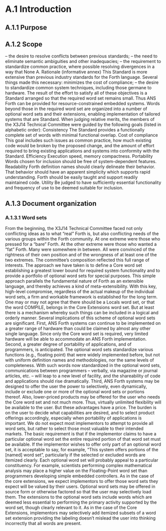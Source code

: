 # A.1 Introduction 


## A.1.1 Purpose 


## A.1.2 Scope 

– the desire to resolve conflicts between previous standards; 
– the need to eliminate semantic ambiguities and other inadequacies; 
– the requirement to standardize common practice, where possible resolving divergences in a way that 
None  A. Rationale (informative annex)  This Standard is more extensive than previous industry standards for the Forth language. Several things  made this necessary:  minimizes the cost of compliance;  – the desire to standardize common system techniques, including those germane to hardware.
The result of the effort to satisfy all of these objectives is a Standard arranged so that the required word set  remains small. Thus ANS Forth can be provided for resource-constrained embedded systems. Words  beyond those in the required word set are organized into a number of optional word sets and their  extensions, enabling implementation of tailored systems that are Standard.
When judging relative merits, the members of the X3J14 Technical Committee were guided by the  following goals (listed in alphabetic order):  Consistency The Standard provides a functionally complete set of words with minimal  functional overlap.
Cost of compliance This goal includes such issues as common practice, how much existing code  would be broken by the proposed change, and the amount of effort required to  bring existing applications and systems into conformity with the Standard.
Efficiency Execution speed, memory compactness.
Portability Words chosen for inclusion should be free of system-dependent features.
Readability Forth definition names should clearly delineate their behavior. That behavior  should have an apparent simplicity which supports rapid understanding. Forth  should be easily taught and support readily maintained code.
Utility Be judged to have sufficiently essential functionality and frequency of use to be  deemed suitable for inclusion.

## A.1.3 Document organization 


### A.1.3.1 Word sets 

From the beginning, the X3J14 Technical Committee faced not only conflicting ideas as to what “real”  Forth is, but also conflicting needs of the various groups within the Forth community. At one extreme were  those who pressed for a “bare” Forth. At the other extreme were those who wanted a “fat” Forth. Many  were somewhere in between. All were convinced of the rightness of their own position and of the  wrongness of at least one of the two extremes. The committee’s composition reflected this full range of  interests.
The approach we have taken is to define a Core word set establishing a greatest lower bound for required  system functionality and to provide a portfolio of optional word sets for special purposes. This simple  approach parallels the fundamental nature of Forth as an extensible language, and thereby achieves a kind of  meta-extensibility.
With this key, high-level compromise, regardless of the actual makeup of the individual word sets, a firm  and workable framework is established for the long term. One may or may not agree that there should be a  Locals word set, or that the word COMPILE, belongs in the Core Extensions word set. But at least there is  a mechanism whereby such things can be included in a logical and orderly manner.
Several implications of this scheme of optional word sets are significant.
First, ANS Forth systems can continue to be implemented on a greater range of hardware than could be  claimed by almost any other single language. Since only the Core word set is required, very limited  hardware will be able to accommodate an ANS Forth implementation.
Second, a greater degree of portability of applications, and of programmers, is anticipated. The optional  word sets standardize various functions (e.g., floating point) that were widely implemented before, but not  with uniform definition names and methodologies, nor the same levels of completeness. With such words  now standardized in the optional word sets, communications between programmers – verbally, via magazine  or journal articles, etc. – will leap to a new level of facility, and the shareability of code and applications  should rise dramatically.
Third, ANS Forth systems may be designed to offer the user the power to selectively, even dynamically,  include or exclude one or more of the optional word sets or portions thereof. Also, lower-priced products  may be offered for the user who needs the Core word set and not much more. Thus, virtually unlimited  flexibility will be available to the user.
But these advantages have a price. The burden is on the user to decide what capabilities are desired, and to  select product offerings accordingly, especially when portability of applications is important. We do not  expect most implementors to attempt to provide all word sets, but rather to select those most valuable to  their intended markets.
The basic requirement is that if the implementor claims to have a particular optional word set the entire  required portion of that word set must be available. If the implementor wishes to offer only part of an  optional word set, it is acceptable to say, for example, “This system offers portions of the [named] word  set”, particularly if the selected or excluded words are itemized clearly.
Each optional word set will probably appeal to a particular constituency. For example, scientists  performing complex mathematical analysis may place a higher value on the Floating-Point word set than  programmers developing simple embedded controllers. As in the case of the core extensions, we expect  implementors to offer those word sets they expect will be valued by their users.
Optional word sets may be offered in source form or otherwise factored so that the user may selectively load  them.
The extensions to the optional word sets include words which are deemed less essential to performing the  primary activity supported by the word set, though clearly relevant to it. As in the case of the Core  Extensions, implementors may selectively add itemized subsets of a word set extension providing the  labeling doesn’t mislead the user into thinking incorrectly that all words are present.

